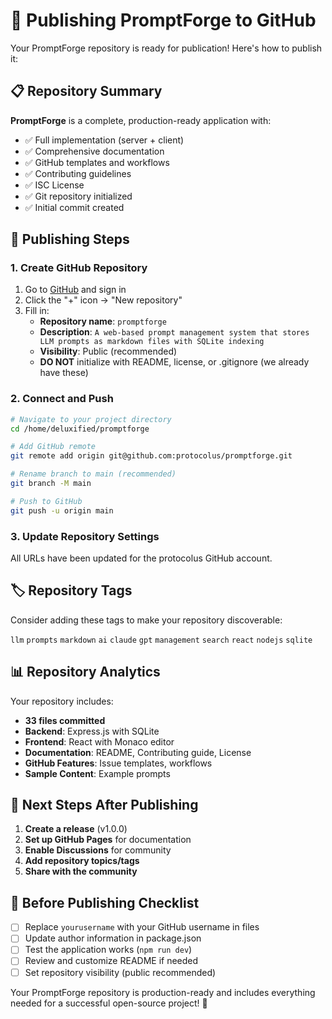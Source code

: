 # 🚀 Publishing PromptForge to GitHub

Your PromptForge repository is ready for publication! Here's how to publish it:

## 📋 Repository Summary

**PromptForge** is a complete, production-ready application with:
- ✅ Full implementation (server + client)
- ✅ Comprehensive documentation
- ✅ GitHub templates and workflows
- ✅ Contributing guidelines
- ✅ ISC License
- ✅ Git repository initialized
- ✅ Initial commit created

## 🔗 Publishing Steps

### 1. Create GitHub Repository

1. Go to [GitHub](https://github.com) and sign in
2. Click the "+" icon → "New repository"
3. Fill in:
   - **Repository name**: `promptforge`
   - **Description**: `A web-based prompt management system that stores LLM prompts as markdown files with SQLite indexing`
   - **Visibility**: Public (recommended)
   - **DO NOT** initialize with README, license, or .gitignore (we already have these)

### 2. Connect and Push

```bash
# Navigate to your project directory
cd /home/deluxified/promptforge

# Add GitHub remote
git remote add origin git@github.com:protocolus/promptforge.git

# Rename branch to main (recommended)
git branch -M main

# Push to GitHub
git push -u origin main
```

### 3. Update Repository Settings

All URLs have been updated for the protocolus GitHub account.

## 🏷️ Repository Tags

Consider adding these tags to make your repository discoverable:

`llm` `prompts` `markdown` `ai` `claude` `gpt` `management` `search` `react` `nodejs` `sqlite`

## 📊 Repository Analytics

Your repository includes:
- **33 files committed**
- **Backend**: Express.js with SQLite
- **Frontend**: React with Monaco editor
- **Documentation**: README, Contributing guide, License
- **GitHub Features**: Issue templates, workflows
- **Sample Content**: Example prompts

## 🎯 Next Steps After Publishing

1. **Create a release** (v1.0.0)
2. **Set up GitHub Pages** for documentation
3. **Enable Discussions** for community
4. **Add repository topics/tags**
5. **Share with the community**

## 🔧 Before Publishing Checklist

- [ ] Replace `yourusername` with your GitHub username in files
- [ ] Update author information in package.json
- [ ] Test the application works (`npm run dev`)
- [ ] Review and customize README if needed
- [ ] Set repository visibility (public recommended)

Your PromptForge repository is production-ready and includes everything needed for a successful open-source project! 🎉